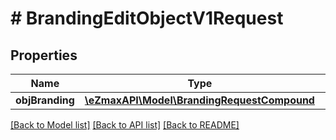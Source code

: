 # # BrandingEditObjectV1Request

## Properties

Name | Type | Description | Notes
------------ | ------------- | ------------- | -------------
**objBranding** | [**\eZmaxAPI\Model\BrandingRequestCompound**](BrandingRequestCompound.md) |  |

[[Back to Model list]](../../README.md#models) [[Back to API list]](../../README.md#endpoints) [[Back to README]](../../README.md)
